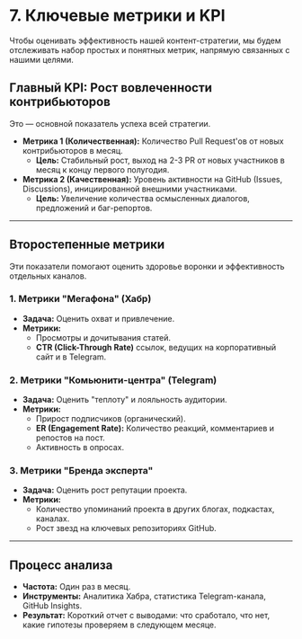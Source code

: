 # 7. Ключевые метрики и KPI

Чтобы оценивать эффективность нашей контент-стратегии, мы будем отслеживать набор простых и понятных метрик, напрямую связанных с нашими целями.

## Главный KPI: Рост вовлеченности контрибьюторов

Это — основной показатель успеха всей стратегии.

*   **Метрика 1 (Количественная):** Количество Pull Request'ов от новых контрибьюторов в месяц.
    *   **Цель:** Стабильный рост, выход на 2-3 PR от новых участников в месяц к концу первого полугодия.
*   **Метрика 2 (Качественная):** Уровень активности на GitHub (Issues, Discussions), инициированной внешними участниками.
    *   **Цель:** Увеличение количества осмысленных диалогов, предложений и баг-репортов.

---

## Второстепенные метрики

Эти показатели помогают оценить здоровье воронки и эффективность отдельных каналов.

### 1. Метрики "Мегафона" (Хабр)

*   **Задача:** Оценить охват и привлечение.
*   **Метрики:**
    *   Просмотры и дочитывания статей.
    *   **CTR (Click-Through Rate)** ссылок, ведущих на корпоративный сайт и в Telegram.

### 2. Метрики "Комьюнити-центра" (Telegram)

*   **Задача:** Оценить "теплоту" и лояльность аудитории.
*   **Метрики:**
    *   Прирост подписчиков (органический).
    *   **ER (Engagement Rate):** Количество реакций, комментариев и репостов на пост.
    *   Активность в опросах.

### 3. Метрики "Бренда эксперта"

*   **Задача:** Оценить рост репутации проекта.
*   **Метрики:**
    *   Количество упоминаний проекта в других блогах, подкастах, каналах.
    *   Рост звезд на ключевых репозиториях GitHub.

---

## Процесс анализа

*   **Частота:** Один раз в месяц.
*   **Инструменты:** Аналитика Хабра, статистика Telegram-канала, GitHub Insights.
*   **Результат:** Короткий отчет с выводами: что сработало, что нет, какие гипотезы проверяем в следующем месяце.
